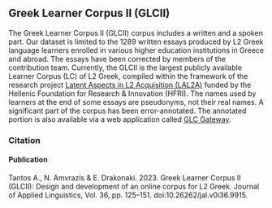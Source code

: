 ## Greek Learner Corpus II (GLCII)

The Greek Learner Corpus II (GLCII) corpus includes a written and a spoken part. Our dataset is limited to the 1289 written essays produced by L2 Greek language learners enrolled in various higher education institutions in Greece and abroad. The essays have been corrected by members of the contribution team. Currently, the GLCII is the largest publicly available Learner Corpus (LC) of L2 Greek, compiled within the framework of the research project [Latent Aspects in L2 Acquisition (LAL2A)](http://lal2a.lit.auth.gr/) funded by the Hellenic Foundation for Research & Innovation (HFRI). The names used by learners at the end of some essays are pseudonyms, not their real names.
A significant part of the corpus has been error-annotated. The annotated portion is also available via a web application called [GLC Gateway](https://glc.lit.auth.gr/app/GLC_Gateway).

### Citation

#### Publication

Tantos A., N. Amvrazis \& E. Drakonaki. 2023. Greek Learner Corpus II (GLCII): Design and development of an online corpus for L2 Greek. Journal of Applied Linguistics, Vol. 36, pp. 125–151. doi:10.26262/jal.v0i36.9915.
